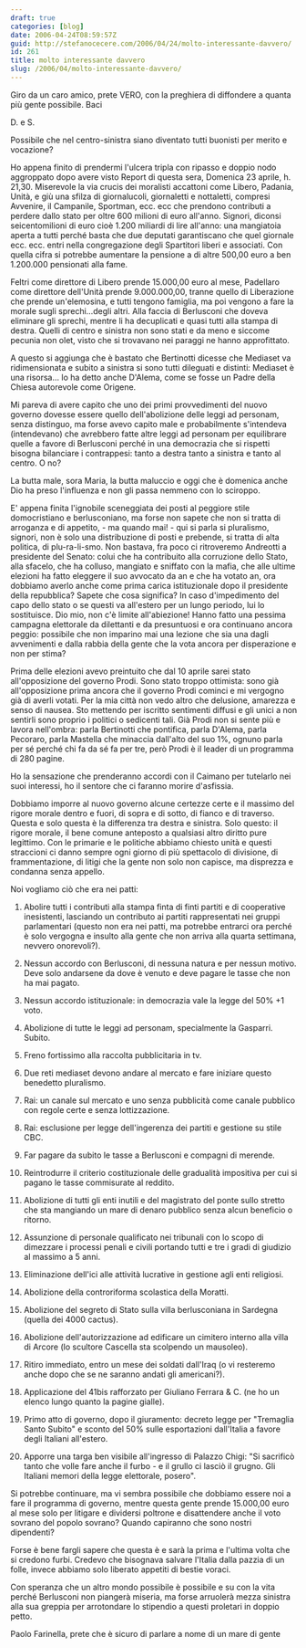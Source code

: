 ```yaml
---
draft: true
categories: [blog]
date: 2006-04-24T08:59:57Z
guid: http://stefanocecere.com/2006/04/24/molto-interessante-davvero/
id: 261
title: molto interessante davvero
slug: /2006/04/molto-interessante-davvero/
---
```


Giro da un caro amico, prete VERO, con la preghiera di diffondere a quanta più gente possibile. Baci
   
D. e S.

Possibile che nel centro-sinistra siano diventato tutti buonisti per merito e vocazione?
  
Ho appena finito di prendermi l'ulcera tripla con ripasso e doppio nodo aggroppato dopo avere visto Report di questa sera, Domenica 23 aprile, h. 21,30. Miserevole la via crucis dei moralisti accattoni come Libero, Padania, Unità, e giù una sfilza di giornalucoli, giornaletti e nottaletti, compresi Avvenire, il Campanile, Sportman, ecc. ecc che prendono contributi a perdere dallo stato per oltre 600 milioni di euro all'anno. Signori, diconsi seicentomilioni di euro cioè 1.200 miliardi di lire all'anno: una mangiatoia aperta a tutti perché basta che due deputati garantiscano che quel giornale ecc. ecc. entri nella congregazione degli Spartitori liberi e associati. Con quella cifra si potrebbe aumentare la pensione a di altre 500,00 euro a ben 1.200.000 pensionati alla fame.
  
Feltri come direttore di Libero prende 15.000,00 euro al mese, Padellaro come direttore dell'Unità prende 9.000.000,00, tranne quello di Liberazione che prende un'elemosina, e tutti tengono famiglia, ma poi vengono a fare la morale sugli sprechi…degli altri. Alla faccia di Berlusconi che doveva eliminare gli sprechi, mentre li ha decuplicati e quasi tutti alla stampa di destra. Quelli di centro e sinistra non sono stati e da meno e siccome pecunia non olet, visto che si trovavano nei paraggi ne hanno approfittato.
  
A questo si aggiunga che è bastato che Bertinotti dicesse che Mediaset va ridimensionata e subito a sinistra si sono tutti dileguati e distinti: Mediaset è una risorsa… lo ha detto anche D'Alema, come se fosse un Padre della Chiesa autorevole come Origene.
  
Mi pareva di avere capito che uno dei primi provvedimenti del nuovo governo dovesse essere quello dell'abolizione delle leggi ad personam, senza distinguo, ma forse avevo capito male e probabilmente s'intendeva (intendevano) che avrebbero fatte altre leggi ad personam per equilibrare quelle a favore di Berlusconi perché in una democrazia che si rispetti bisogna bilanciare i contrappesi: tanto a destra tanto a sinistra e tanto al centro. O no?
  
La butta male, sora Maria, la butta maluccio e oggi che è domenica anche Dio ha preso l'influenza e non gli passa nemmeno con lo sciroppo.
  
E' appena finita l'ignobile sceneggiata dei posti al peggiore stile domocristiano e berlusconiano, ma forse non sapete che non si tratta di arroganza e di appetito, - ma quando mai! - qui si parla si pluralismo, signori, non è solo una distribuzione di posti e prebende, si tratta di alta politica, di plu-ra-li-smo. Non bastava, fra poco ci ritroveremo Andreotti a presidente del Senato: colui che ha contribuito alla corruzione dello Stato, alla sfacelo, che ha colluso, mangiato e sniffato con la mafia, che alle ultime elezioni ha fatto eleggere il suo avvocato da an e che ha votato an, ora dobbiamo averlo anche come prima carica istituzionale dopo il presidente della repubblica? Sapete che cosa significa? In caso d'impedimento del capo dello stato o se questi va all'estero per un lungo periodo, lui lo sostituisce. Dio mio, non c'è limite all'abiezione! Hanno fatto una pessima campagna elettorale da dilettanti e da presuntuosi e ora continuano ancora peggio: possibile che non imparino mai una lezione che sia una dagli avvenimenti e dalla rabbia della gente che la vota ancora per disperazione e non per stima?
  
Prima delle elezioni avevo preintuito che dal 10 aprile sarei stato all'opposizione del governo Prodi. Sono stato troppo ottimista: sono già all'opposizione prima ancora che il governo Prodi cominci e mi vergogno già di averli votati. Per la mia città non vedo altro che delusione, amarezza e senso di nausea. Sto mettendo per iscritto sentimenti diffusi e gli unici a non sentirli sono proprio i politici o sedicenti tali. Già Prodi non si sente più e lavora nell'ombra: parla Bertinotti che pontifica, parla D'Alema, parla Pecoraro, parla Mastella che minaccia dall'alto del suo 1%, ognuno parla per sé perché chi fa da sé fa per tre, però Prodi è il leader di un programma di 280 pagine.
  
Ho la sensazione che prenderanno accordi con il Caimano per tutelarlo nei suoi interessi, ho il sentore che ci faranno morire d'asfissia.
  
Dobbiamo imporre al nuovo governo alcune certezze certe e il massimo del rigore morale dentro e fuori, di sopra e di sotto, di fianco e di traverso. Questa e solo questa è la differenza tra destra e sinistra. Solo questo: il rigore morale, il bene comune anteposto a qualsiasi altro diritto pure legittimo. Con le primarie e le politiche abbiamo chiesto unità e questi straccioni ci danno sempre ogni giorno di più spettacolo di divisione, di frammentazione, di litigi che la gente non solo non capisce, ma disprezza e condanna senza appello.
  
Noi vogliamo ciò che era nei patti:
  
1. Abolire tutti i contributi alla stampa finta di finti partiti e di cooperative inesistenti, lasciando un contributo ai partiti rappresentati nei gruppi parlamentari (questo non era nei patti, ma potrebbe entrarci ora perché è solo vergogna e insulto alla gente che non arriva alla quarta settimana, nevvero onorevoli?).
  
2. Nessun accordo con Berlusconi, di nessuna natura e per nessun motivo. Deve solo andarsene da dove è venuto e deve pagare le tasse che non ha mai pagato.
  
3. Nessun accordo istituzionale: in democrazia vale la legge del 50% +1 voto.
  
4. Abolizione di tutte le leggi ad personam, specialmente la Gasparri. Subito.
  
5. Freno fortissimo alla raccolta pubblicitaria in tv.
  
6. Due reti mediaset devono andare al mercato e fare iniziare questo benedetto pluralismo.
  
7. Rai: un canale sul mercato e uno senza pubblicità come canale pubblico con regole certe e senza lottizzazione.
  
8. Rai: esclusione per legge dell'ingerenza dei partiti e gestione su stile CBC.
  
9. Far pagare da subito le tasse a Berlusconi e compagni di merende.
  
10. Reintrodurre il criterio costituzionale delle gradualità impositiva per cui si pagano le tasse commisurate al reddito.
  
11. Abolizione di tutti gli enti inutili e del magistrato del ponte sullo stretto che sta mangiando un mare di denaro pubblico senza alcun beneficio o ritorno.
  
12. Assunzione di personale qualificato nei tribunali con lo scopo di dimezzare i processi penali e civili portando tutti e tre i gradi di giudizio al massimo a 5 anni.
  
13. Eliminazione dell'ici alle attività lucrative in gestione agli enti religiosi.
  
14. Abolizione della controriforma scolastica della Moratti.
  
15. Abolizione del segreto di Stato sulla villa berlusconiana in Sardegna (quella dei 4000 cactus).
  
16. Abolizione dell'autorizzazione ad edificare un cimitero interno alla villa di Arcore (lo scultore Cascella sta scolpendo un mausoleo).
  
17. Ritiro immediato, entro un mese dei soldati dall'Iraq (o vi resteremo anche dopo che se ne saranno andati gli americani?).
  
18. Applicazione del 41bis rafforzato per Giuliano Ferrara & C. (ne ho un elenco lungo quanto la pagine gialle).
  
19. Primo atto di governo, dopo il giuramento: decreto legge per "Tremaglia Santo Subito" e sconto del 50% sulle esportazioni dall'Italia a favore degli Italiani all'estero.
  
20. Apporre una targa ben visibile all'ingresso di Palazzo Chigi: "Si sacrificò tanto che volle fare anche il furbo - e il grullo ci lasciò il grugno. Gli Italiani memori della legge elettorale, posero".
  
Si potrebbe continuare, ma vi sembra possibile che dobbiamo essere noi a fare il programma di governo, mentre questa gente prende 15.000,00 euro al mese solo per litigare e dividersi poltrone e disattendere anche il voto sovrano del popolo sovrano? Quando capiranno che sono nostri dipendenti?
  
Forse è bene fargli sapere che questa è e sarà la prima e l'ultima volta che si credono furbi. Credevo che bisognava salvare l'Italia dalla pazzia di un folle, invece abbiamo solo liberato appetiti di bestie voraci.
  
Con speranza che un altro mondo possibile è possibile e su con la vita perché Berlusconi non piangerà miseria, ma forse arruolerà mezza sinistra alla sua greppia per arrotondare lo stipendio a questi proletari in doppio petto.

Paolo Farinella, prete che è sicuro di parlare a nome di un mare di gente